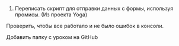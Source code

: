 1) Переписать скрипт для отправки данных с формы, используя промисы. (Из проекта Yoga)

Проверить, чтобы все работало и не было ошибок в консоли.

Добавить папку с уроком на GitHub

